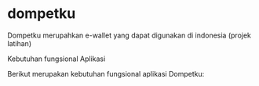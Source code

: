 # dompetku
Dompetku merupahkan e-wallet yang dapat digunakan di indonesia (projek latihan)

Kebutuhan fungsional Aplikasi

Berikut merupakan kebutuhan fungsional aplikasi  Dompetku:
 
